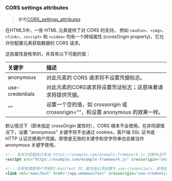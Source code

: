 ### CORS settings attributes

> 参考[CORS_settings_attributes](https://developer.mozilla.org/zh-CN/docs/Web/HTML/CORS_settings_attributes)

在HTML5中，一些 HTML 元素提供了对 CORS 的支持， 例如 `<audio>`、`<img>`、`<link>`、`<script>` 和 `<video>` 均有一个跨域属性 (crossOrigin property)，它允许你配置元素获取数据的 CORS 请求。

这些属性是枚举的，并具有以下可能的值：

|关键字|描述|
|:-|:-|
|anonymous|对此元素的 CORS 请求将不设置凭据标志。|
|use-credentials|对此元素的CORS请求将设置凭证标志；这意味着请求将提供凭据。|
|""|设置一个空的值，如 crossorigin 或 crossorigin=""，和设置 anonymous 的效果一样。|

默认情况下（即未指定 crossOrigin 属性时），CORS 根本不会使用。在非同源情况下，设置 "anonymous" 关键字将不会通过 cookies，客户端 SSL 证书或 HTTP 认证交换用户凭据。即使是无效的关键字和空字符串也会被当作 anonymous 关键字使用。

```html
<!-- 告诉浏览器执行来自 https://example.com/example-framework.js 的脚本且不发送用户凭据。 -->
<script src="https://example.com/example-framework.js" crossorigin="anonymous"></script>

<!-- 在获取需要用户凭据的 manifest 时，属性值必须设置为 use-credentials。即使是同源的情况。 -->
<link rel="manifest" href="/app.webmanifest" crossorigin="use-credentials">
```

